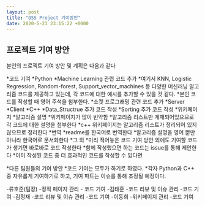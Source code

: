 ```yaml
---
layout: post
title: "OSS Project 기여방안"
date: 2020-5-23 23:15:22 +0000
---
```


프로젝트 기여 방안
-------------------
본인의 프로젝트 기여 방안 및 계획은 다음과 같다

*코드 기여
  *Python
    *Machine Learning 관련 코드 추가
      *여기서 KNN, Logistic Regression, Random-forest, Support_vector_machines 등 다양한 머신러닝 알고리즘 코드를 제공하고 있는데, 각 코드에 대한 예시를 추가할 수 있을 것 같다.
      *본인 코드를 작성할 때 영어 주석을 첨부한다.
    *소켓 프로그래밍 관련 코드 추가
      *Server
      *Client
  *C++
    *Data_Structrue 추가 코드 작성
    *Sorting 추가 코드 작성
*위키페이지 
  *알고리즘 설명
    *위키페이지가 많이 빈약함
    *알고리즘 리스트만 게재되어있으므로 각 코드에 대한 설명을 첨부한다
    *c++ 위키페이지는 알고리즘 리스트가 정리되어 있지 않으므로 정리한다
  *번역
    *readme를 한국어로 번역한다
    *알고리즘 설명을 영어 뿐만 아니라 한국어로 문서화한다
*그 외
  *미리 적어놓은 코드 기여 방안 외에도 기여할 코드가 생기면 바로바로 코드 작성한다
  *함께 작성했으면 하는 코드는 issue를 통해 제안한다
  *이미 작성된 코드 중 더 효과적인 코드를 작성할 수 있다면 
  
*다른 팀원들의 기여 방안
  *코드 기여는 모두가 하기로 하였다.
  *각자 Python과 C++ 중 자유롭게 기여하기로 하고, 기여 파트는 이슈를 통해 조정될 예정이다.


  -류호준(팀장)
    -정적 페이지 관리
    - 코드 기여
  -김태훈
    -코드 리뷰 및 이슈 관리
    -코드 기여
  -김정재
    -코드 리뷰 및 이슈 관리
    -코드 기여
  -이동희
    -위키페이지 관리
    -코드 기여

